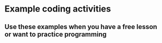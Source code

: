 # Example coding activities
## Use these examples when you have a free lesson or want to practice programming